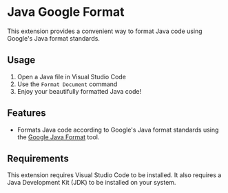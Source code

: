 # Java Google Format

This extension provides a convenient way to format Java code using Google's Java format standards.

## Usage

1. Open a Java file in Visual Studio Code
2. Use the `Format Document` command
3. Enjoy your beautifully formatted Java code!

## Features

- Formats Java code according to Google's Java format standards using the [Google Java Format](https://github.com/google/google-java-format/tree/master) tool.

## Requirements

This extension requires Visual Studio Code to be installed. It also requires a Java Development Kit (JDK) to be installed on your system.

